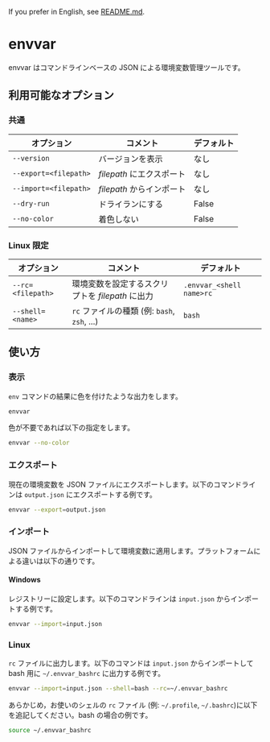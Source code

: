 If you prefer in English, see [README.md](README.md).

# envvar

envvar はコマンドラインベースの JSON による環境変数管理ツールです。

## 利用可能なオプション

### 共通

| オプション            | コメント                  | デフォルト |
| --------------------- | ------------------------- | ---------- |
| `--version`           | バージョンを表示          | なし       |
| `--export=<filepath>` | _filepath_ にエクスポート | なし       |
| `--import=<filepath>` | _filepath_ からインポート | なし       |
| `--dry-run`           | ドライランにする          | False      |
| `--no-color`          | 着色しない                | False      |

### Linux 限定

| オプション        | コメント                                         | デフォルト               |
| ----------------- | ------------------------------------------------ | ------------------------ |
| `--rc=<filepath>` | 環境変数を設定するスクリプトを _filepath_ に出力 | `.envvar_<shell name>rc` |
| `--shell=<name>`  | `rc` ファイルの種類 (例: `bash`, `zsh`, ...)     | `bash`                   |

## 使い方

### 表示

`env` コマンドの結果に色を付けたような出力をします。

```sh
envvar
```

色が不要であれば以下の指定をします。

```sh
envvar --no-color
```

### エクスポート

現在の環境変数を JSON ファイルにエクスポートします。以下のコマンドラインは `output.json` にエクスポートする例です。

```sh
envvar --export=output.json
```

### インポート

JSON ファイルからインポートして環境変数に適用します。プラットフォームによる違いは以下の通りです。

#### Windows

レジストリーに設定します。以下のコマンドラインは `input.json` からインポートする例です。

```sh
envvar --import=input.json
```

### Linux

`rc` ファイルに出力します。以下のコマンドは `input.json` からインポートして bash 用に `~/.envvar_bashrc` に出力する例です。

```sh
envvar --import=input.json --shell=bash --rc=~/.envvar_bashrc
```

あらかじめ，お使いのシェルの `rc` ファイル (例: `~/.profile`, `~/.bashrc`)に以下を追記してください。bash の場合の例です。

```sh
source ~/.envvar_bashrc
```
